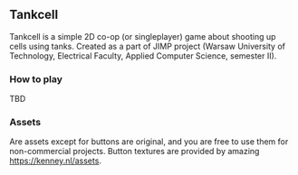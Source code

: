 ## Tankcell

Tankcell is a simple 2D co-op (or singleplayer) game about shooting up cells using tanks. Created as a part of JIMP
project (Warsaw University of Technology, Electrical Faculty, Applied Computer Science, semester II).

### How to play

TBD

### Assets

Are assets except for buttons are original, and you are free to use them for non-commercial projects. Button textures are
provided by amazing https://kenney.nl/assets.